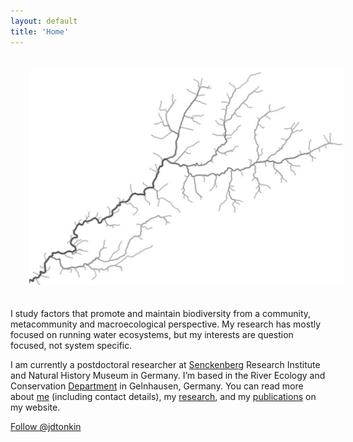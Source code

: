 ```yaml
---
layout: default
title: 'Home'
---
```

<div class="pure-g">
<div class="pure-u-1-2" >

<!-- makes image scalable-->
<img Vspace="20px" Hspace="30px 30px" class="pure-img" src="banner_bw.jpg" size="100px">



</div>

<div class="pure-u-1-2" >

<p>I study factors that promote and maintain biodiversity from a community, metacommunity and macroecological perspective. My research has mostly focused on running water ecosystems, but my interests are question focused, not system specific. </p>

<p>I am currently a postdoctoral researcher at <a href="http://www.senckenberg.de/root/index.php?page_id=71">Senckenberg</a> Research Institute and Natural History Museum in Germany. I’m based in the River Ecology and Conservation <a href="http://www.senckenberg.de/root/index.php?page_id=5217&organisation=true&institutID=1&abteilungID=26">Department</a> in Gelnhausen, Germany. You can read more about <a href="/about">me</a> (including contact details), my <a href="/research">research</a>, and my <a href="/publications">publications</a> on my website. </p>

</div>
</div>

<!--
<i class="fa fa-fw fa-envelope"></i><span style="color:#999"> jdtonkin [at] gmail.com</span>   
<i class="fa fa-fw fa-envelope-o"></i><span style="color:#999"> jonathan.tonkin [at] senckenberg.de</span>   
<i class="fa fa-fw fa-twitter"></i><span style="color:#999"> @jdtonkin</span>   
-->
<a href="https://twitter.com/jdtonkin" class="twitter-follow-button" data-show-count="false">Follow @jdtonkin</a>
<script>!function(d,s,id){var js,fjs=d.getElementsByTagName(s)[0],p=/^http:/.test(d.location)?'http':'https';if(!d.getElementById(id)){js=d.createElement(s);js.id=id;js.src=p+'://platform.twitter.com/widgets.js';fjs.parentNode.insertBefore(js,fjs);}}(document, 'script', 'twitter-wjs');</script>
